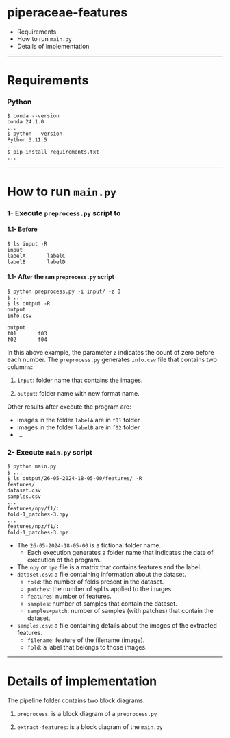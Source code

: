 # piperaceae-features

* Requirements
* How to run `main.py`
* Details of implementation

---

# Requirements

### Python
```
$ conda --version
conda 24.1.0
...
$ python --version
Python 3.11.5
...
$ pip install requirements.txt
...
```

---
# How to run `main.py`

### 1- Execute `preprocess.py` script to

#### 1.1- Before
```
$ ls input -R
input
labelA       labelC
labelB       labelD
```

#### 1.1- After the ran `preprocess.py` script
```
$ python preprocess.py -i input/ -z 0
$ ...
$ ls output -R
output
info.csv

output
f01       f03
f02       f04
```

In this above example, the parameter `z` indicates the count of zero before each number. The `preprocess.py` generates `info.csv` file that contains two columns:

1. `input`: folder name that contains the images.

2. `output`: folder name with new format name.

Other results after execute the program are:

* images in the folder `labelA` are in `f01` folder
* images in the folder `labelB` are in `f02` folder
* ...

### 2- Execute `main.py` script
```
$ python main.py
$ ...
$ ls output/26-05-2024-18-05-00/features/ -R
features/
dataset.csv
samples.csv
...
features/npy/f1/:
fold-1_patches-3.npy
...
features/npz/f1/:
fold-1_patches-3.npz
```

* The `26-05-2024-18-05-00` is a fictional folder name.
  * Each execution generates a folder name that indicates the date of execution of the program.
* The `npy` or `npz` file is a matrix that contains features and the label.
* `dataset.csv`: a file containing information about the dataset.
  * `fold`: the number of folds present in the dataset.
  * `patches`: the number of splits applied to the images.
  * `features`: number of features.
  * `samples`: number of samples that contain the dataset.
  * `samples+patch`:  number of samples (with patches) that contain the dataset.
* `samples.csv`: a file containing details about the images of the extracted features.
  * `filename`: feature of the filename (image).
  * `fold`: a label that belongs to those images.

---

# Details of implementation

The pipeline folder contains two block diagrams.

1. `preprocess`: is a block diagram of a `preprocess.py`

2. `extract-features`: is a block diagram of the `main.py`